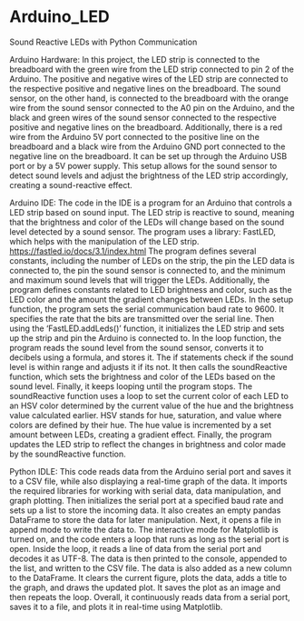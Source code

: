 # Arduino_LED

Sound Reactive LEDs with Python Communication

Arduino Hardware:
In this project, the LED strip is connected to the breadboard with the green wire from the LED strip connected to pin 2 of the Arduino. The positive and negative wires of the LED strip are connected to the respective positive and negative lines on the breadboard. 
The sound sensor, on the other hand, is connected to the breadboard with the orange wire from the sound sensor connected to the A0 pin on the Arduino, and the black and green wires of the sound sensor connected to the respective positive and negative lines on the breadboard. 
Additionally, there is a red wire from the Arduino 5V port connected to the positive line on the breadboard and a black wire from the Arduino GND port connected to the negative line on the breadboard. 
It can be set up through the Arduino USB port or by a 5V power supply.
This setup allows for the sound sensor to detect sound levels and adjust the brightness of the LED strip accordingly, creating a sound-reactive effect.

Arduino IDE:
The code in the IDE is a program for an Arduino that controls a LED strip based on sound input. The LED strip is reactive to sound, meaning that the brightness and color of the LEDs will change based on the sound level detected by a sound sensor.
The program uses a library: FastLED, which helps with the manipulation of the LED strip. https://fastled.io/docs/3.1/index.html
The program defines several constants, including the number of LEDs on the strip, the pin the LED data is connected to, the pin the sound sensor is connected to, and the minimum and maximum sound levels that will trigger the LEDs. Additionally, the program defines constants related to LED brightness and color, such as the LED color and the amount the gradient changes between LEDs.
In the setup function, the program sets the serial communication baud rate to 9600. It specifies the rate that the bits are transmitted over the serial line. Then using the ‘FastLED.addLeds()’ function, it initializes the LED strip and sets up the strip and pin the Arduino is connected to. 
In the loop function, the program reads the sound level from the sound sensor, converts it to decibels using a formula, and stores it. The if statements check if the sound level is within range and adjusts it if its not. It then calls the soundReactive function, which sets the brightness and color of the LEDs based on the sound level. Finally, it keeps looping until the program stops. 
The soundReactive function uses a loop to set the current color of each LED to an HSV color determined by the current value of the hue and the brightness value calculated earlier. HSV stands for hue, saturation, and value where colors are defined by their hue. The hue value is incremented by a set amount between LEDs, creating a gradient effect. 
Finally, the program updates the LED strip to reflect the changes in brightness and color made by the soundReactive function.

Python IDLE:
This code reads data from the Arduino serial port and saves it to a CSV file, while also displaying a real-time graph of the data. It imports the required libraries for working with serial data, data manipulation, and graph plotting.
Then initializes the serial port at a specified baud rate and sets up a list to store the incoming data. It also creates an empty pandas DataFrame to store the data for later manipulation.
Next, it opens a file in append mode to write the data to. The interactive mode for Matplotlib is turned on, and the code enters a loop that runs as long as the serial port is open.
Inside the loop, it reads a line of data from the serial port and decodes it as UTF-8. The data is then printed to the console, appended to the list, and written to the CSV file. The data is also added as a new column to the DataFrame.
It clears the current figure, plots the data, adds a title to the graph, and draws the updated plot. It saves the plot as an image and then repeats the loop.
Overall, it continuously reads data from a serial port, saves it to a file, and plots it in real-time using Matplotlib.
